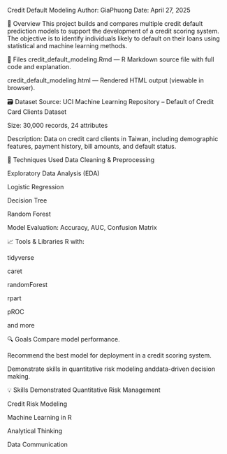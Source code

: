 Credit Default Modeling
Author: GiaPhuong
Date: April 27, 2025

📌 Overview
This project builds and compares multiple credit default prediction models to support the development of a credit scoring system. The objective is to identify individuals likely to default on their loans using statistical and machine learning methods.

📂 Files
credit_default_modeling.Rmd — R Markdown source file with full code and explanation.

credit_default_modeling.html — Rendered HTML output (viewable in browser).

🗃️ Dataset
Source: UCI Machine Learning Repository – Default of Credit Card Clients Dataset

Size: 30,000 records, 24 attributes

Description: Data on credit card clients in Taiwan, including demographic features, payment history, bill amounts, and default status.

🧠 Techniques Used
Data Cleaning & Preprocessing

Exploratory Data Analysis (EDA)

Logistic Regression

Decision Tree

Random Forest

Model Evaluation: Accuracy, AUC, Confusion Matrix

📈 Tools & Libraries
R with:

tidyverse

caret

randomForest

rpart

pROC

and more

🔍 Goals
Compare model performance.

Recommend the best model for deployment in a credit scoring system.

Demonstrate skills in quantitative risk modeling anddata-driven decision making.

💡 Skills Demonstrated
Quantitative Risk Management

Credit Risk Modeling

Machine Learning in R

Analytical Thinking

Data Communication

